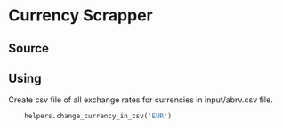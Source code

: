 # Currency Scrapper

## Source



## Using

Create csv file of all exchange rates for currencies in input/abrv.csv file.

```python
    helpers.change_currency_in_csv('EUR')
```
